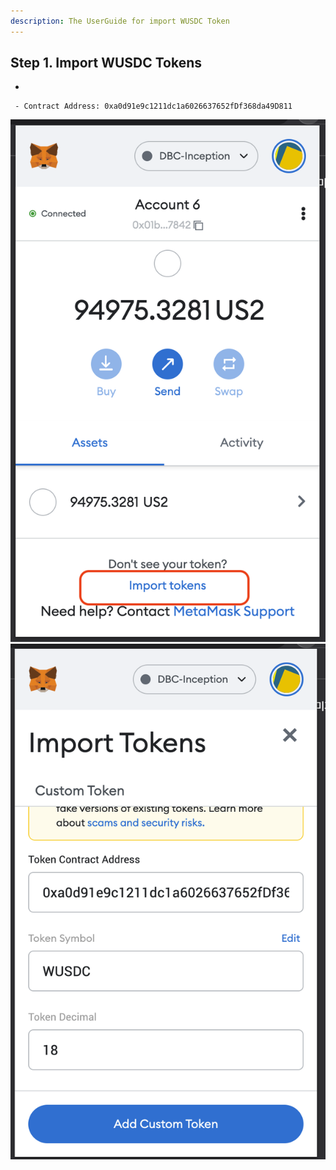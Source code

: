 ```yaml
---
description: The UserGuide for import WUSDC Token
---
```


## Step 1. Import WUSDC Tokens
- 

```
 - Contract Address: 0xa0d91e9c1211dc1a6026637652fDf368da49D811
```

![Import Tokens](../resources/image/import-token.png)
![Insert TokenInfo](../resources/image/insert-tokeninfo.png)
